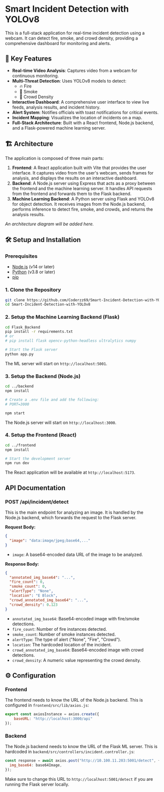 # Smart Incident Detection with YOLOv8

This is a full-stack application for real-time incident detection using a webcam. It can detect fire, smoke, and crowd density, providing a comprehensive dashboard for monitoring and alerts.

## 🌟 Key Features

- **Real-time Video Analysis**: Captures video from a webcam for continuous monitoring.
- **Multi-Threat Detection**: Uses YOLOv8 models to detect:
    - 🔥 Fire
    - 💨 Smoke
    - 👥 Crowd Density
- **Interactive Dashboard**: A comprehensive user interface to view live feeds, analysis results, and incident history.
- **Alert System**: Notifies officials with toast notifications for critical events.
- **Incident Mapping**: Visualizes the location of incidents on a map.
- **Full-Stack Architecture**: Built with a React frontend, Node.js backend, and a Flask-powered machine learning server.

## 🏗️ Architecture

The application is composed of three main parts:

1.  **Frontend**: A React application built with Vite that provides the user interface. It captures video from the user's webcam, sends frames for analysis, and displays the results on an interactive dashboard.
2.  **Backend**: A Node.js server using Express that acts as a proxy between the frontend and the machine learning server. It handles API requests from the frontend and forwards them to the Flask backend.
3.  **Machine Learning Backend**: A Python server using Flask and YOLOv8 for object detection. It receives images from the Node.js backend, performs inference to detect fire, smoke, and crowds, and returns the analysis results.

*An architecture diagram will be added here.*

## 🛠️ Setup and Installation

### Prerequisites

- [Node.js](https://nodejs.org/) (v14 or later)
- [Python](https://www.python.org/) (v3.8 or later)
- [pip](https://pip.pypa.io/en/stable/installation/)

### 1. Clone the Repository

```bash
git clone https://github.com/Coderzz69/Smart-Incident-Detection-with-YOLOv8.git
cd Smart-Incident-Detection-with-YOLOv8
```

### 2. Setup the Machine Learning Backend (Flask)

```bash
cd Flask_Backend
pip install -r requirements.txt
# or
# pip install flask opencv-python-headless ultralytics numpy

# Start the Flask server
python app.py
```
The ML server will start on `http://localhost:5001`.

### 3. Setup the Backend (Node.js)

```bash
cd ../backend
npm install

# Create a .env file and add the following:
# PORT=3000

npm start
```
The Node.js server will start on `http://localhost:3000`.

### 4. Setup the Frontend (React)

```bash
cd ../frontend
npm install

# Start the development server
npm run dev
```
The React application will be available at `http://localhost:5173`.

##  API Documentation

### POST /api/incident/detect

This is the main endpoint for analyzing an image. It is handled by the Node.js backend, which forwards the request to the Flask server.

**Request Body:**

```json
{
  "image": "data:image/jpeg;base64,..."
}
```

- `image`: A base64-encoded data URL of the image to be analyzed.

**Response Body:**

```json
{
  "annotated_img_base64": "...",
  "fire_count": 0,
  "smoke_count": 0,
  "alertType": "None",
  "location": "E Block",
  "crowd_annotated_img_base64": "...",
  "crowd_density": 0.123
}
```
- `annotated_img_base64`: Base64-encoded image with fire/smoke detections.
- `fire_count`: Number of fire instances detected.
- `smoke_count`: Number of smoke instances detected.
- `alertType`: The type of alert ("None", "Fire", "Crowd").
- `location`: The hardcoded location of the incident.
- `crowd_annotated_img_base64`: Base64-encoded image with crowd detections.
- `crowd_density`: A numeric value representing the crowd density.

## ⚙️ Configuration

### Frontend

The frontend needs to know the URL of the Node.js backend. This is configured in `frontend/src/lib/axios.js`:

```javascript
export const axiosInstance = axios.create({
    baseURL: "http://localhost:3000/api"
});
```

### Backend

The Node.js backend needs to know the URL of the Flask ML server. This is hardcoded in `backend/src/controllers/incident.controller.js`:

```javascript
const response = await axios.post("http://10.100.11.203:5001/detect", {
  img_base64: base64Image,
});
```
Make sure to change this URL to `http://localhost:5001/detect` if you are running the Flask server locally.
